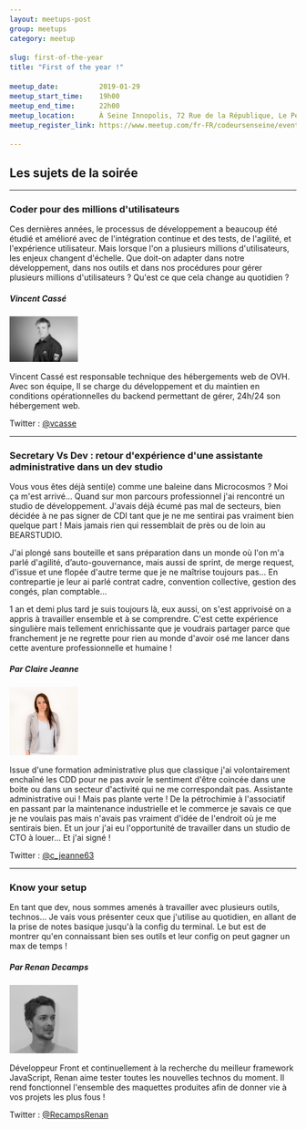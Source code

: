 ```yaml
---
layout: meetups-post
group: meetups
category: meetup

slug: first-of-the-year
title: "First of the year !"

meetup_date:          2019-01-29
meetup_start_time:    19h00
meetup_end_time:      22h00
meetup_location:      À Seine Innopolis, 72 Rue de la République, Le Petit Quevilly
meetup_register_link: https://www.meetup.com/fr-FR/codeursenseine/events/258063116/

---
```


## Les sujets de la soirée

---

### Coder pour des millions d'utilisateurs

Ces dernières années, le processus de développement a beaucoup été étudié et amélioré avec de l'intégration continue et des tests, de l'agilité, et l'expérience utilisateur. Mais lorsque l'on a plusieurs millions d'utilisateurs, les enjeux changent d'échelle. Que doit-on adapter dans notre développement, dans nos outils et dans nos procédures pour gérer plusieurs millions d'utilisateurs ? Qu'est ce que cela change au quotidien ?

##### Vincent Cassé

<img src="/images/meetups/speakers/vincent.jpg" alt="Vincent Cassé" width="120" class="alignleft" />

Vincent Cassé est responsable technique des hébergements web de OVH. Avec son équipe, Il se charge du développement et du maintien en conditions opérationnelles du backend permettant de gérer, 24h/24 son hébergement web.

Twitter : [@vcasse](https://twitter.com/vcasse)

---

### Secretary Vs Dev : retour d'expérience d'une assistante administrative dans un dev studio

Vous vous êtes déjà senti(e) comme une baleine dans Microcosmos ? Moi ça m'est arrivé... Quand sur mon parcours professionnel j'ai rencontré un studio de développement. J'avais déjà écumé pas mal de secteurs, bien décidée à ne pas signer de CDI tant que je ne me sentirai pas vraiment bien quelque part ! Mais jamais rien qui ressemblait de près ou de loin au BEARSTUDIO.

J'ai plongé sans bouteille et sans préparation dans un monde où l'on m'a parlé d'agilité, d’auto-gouvernance, mais aussi de sprint, de merge request, d'issue et une flopée d'autre terme que je ne maîtrise toujours pas... En contrepartie je leur ai parlé contrat cadre, convention collective, gestion des congés, plan comptable...

1 an et demi plus tard je suis toujours là, eux aussi, on s'est apprivoisé on a appris à travailler ensemble et à se comprendre. C'est cette expérience singulière mais tellement enrichissante que je voudrais partager parce que franchement je ne regrette pour rien au monde d'avoir osé me lancer dans cette aventure professionnelle et humaine !

##### Par Claire Jeanne

<img src="/images/meetups/speakers/claireJeanne.png" alt="Claire Jeanne" width="120" class="alignleft" />

Issue d'une formation administrative plus que classique j'ai volontairement enchaîné les CDD pour ne pas avoir le sentiment d'être coincée dans une boite ou dans un secteur d'activité qui ne me correspondait pas. Assistante administrative oui ! Mais pas plante verte ! De la pétrochimie à l'associatif en passant par la maintenance industrielle et le commerce je savais ce que je ne voulais pas mais n'avais pas vraiment d'idée de l'endroit où je me sentirais bien. Et un jour j'ai eu l'opportunité de travailler dans un studio de CTO à louer... Et j'ai signé !

Twitter : [@c_jeanne63](https://twitter.com/c_jeanne63)

---

### Know your setup
 
En tant que dev, nous sommes amenés à travailler avec plusieurs outils, technos... Je vais vous présenter ceux que j'utilise au quotidien, en allant de la prise de notes basique jusqu'à la config du terminal. Le but est de montrer qu'en connaissant bien ses outils et leur config on peut gagner un max de temps !

##### Par Renan Decamps

<img src="/images/meetups/speakers/renan.png" alt="Renan Decamps" width="120" class="alignleft" />

Développeur Front et continuellement à la recherche du meilleur framework JavaScript, Renan aime tester toutes les nouvelles technos du moment. Il rend fonctionnel l'ensemble des maquettes produites afin de donner vie à vos projets les plus fous !

Twitter : [@RecampsRenan](https://twitter.com/DecampsRenan)
